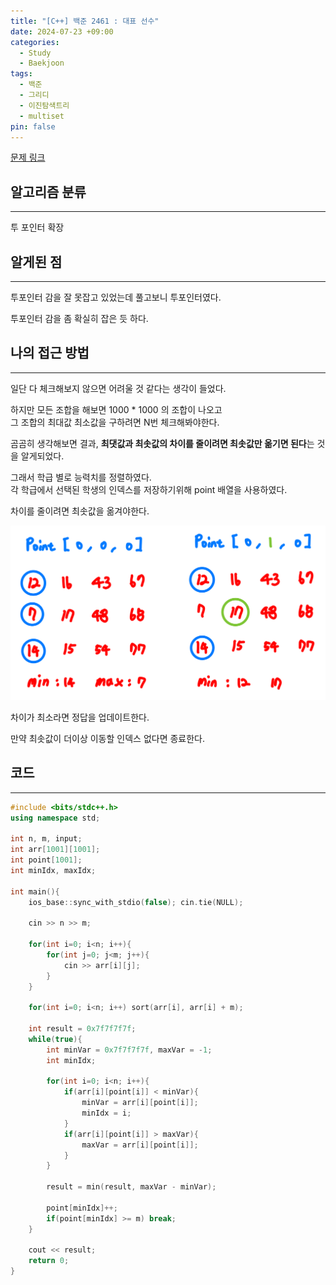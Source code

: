 ```yaml
---
title: "[C++] 백준 2461 : 대표 선수"
date: 2024-07-23 +09:00
categories:
  - Study
  - Baekjoon
tags:
  - 백준
  - 그리디
  - 이진탐색트리
  - multiset
pin: false
---
```

[문제 링크](https://www.acmicpc.net/problem/1202)

## 알고리즘 분류
---
투 포인터 확장

## 알게된 점
---
투포인터 감을 잘 못잡고 있었는데 풀고보니 투포인터였다.

투포인터 감을 좀 확실히 잡은 듯 하다.

## 나의 접근 방법
---
일단 다 체크해보지 않으면 어려울 것 같다는 생각이 들었다.

하지만 모든 조합을 해보면 1000 * 1000 의 조합이 나오고    
그 조합의 최대값 최소값을 구하려면 N번 체크해봐야한다.

곰곰히 생각해보면 결과,
**최댓값과 최솟값의 차이를 줄이려면 최솟값만 옮기면 된다**는 것을 알게되었다.

그래서 학급 별로 능력치를 정렬하였다.   
각 학급에서 선택된 학생의 인덱스를 저장하기위해 point 배열을 사용하였다.

차이를 줄이려면 최솟값을 옮겨야한다.

![](images/2024-07-30-BOJ-2461-1.png)

차이가 최소라면 정답을 업데이트한다.

만약 최솟값이 더이상 이동할 인덱스 없다면 종료한다.

## 코드
---
```cpp
#include <bits/stdc++.h>
using namespace std;

int n, m, input;
int arr[1001][1001];
int point[1001];
int minIdx, maxIdx;

int main(){
    ios_base::sync_with_stdio(false); cin.tie(NULL);

    cin >> n >> m;

    for(int i=0; i<n; i++){
        for(int j=0; j<m; j++){
            cin >> arr[i][j];
        }
    }

    for(int i=0; i<n; i++) sort(arr[i], arr[i] + m);

    int result = 0x7f7f7f7f;
    while(true){
        int minVar = 0x7f7f7f7f, maxVar = -1;
        int minIdx;

        for(int i=0; i<n; i++){
            if(arr[i][point[i]] < minVar){
                minVar = arr[i][point[i]];
                minIdx = i;
            }
            if(arr[i][point[i]] > maxVar){
                maxVar = arr[i][point[i]];
            }
        }

        result = min(result, maxVar - minVar);

        point[minIdx]++;
        if(point[minIdx] >= m) break;
    }

    cout << result;
    return 0;
}
```